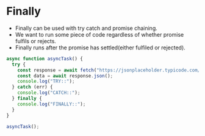# Finally

- Finally can be used with try catch and promise chaining.
- We want to run some piece of code regardless of whether promise fulfils or rejects.
- Finally runs after the promise has settled(either fulfiled or rejected).

``` javascript
async function asyncTask() {
  try {
    const response = await fetch("https://jsonplaceholder.typicode.com/posts");
    const data = await response.json();
    console.log("TRY::");
  } catch (err) {
    console.log("CATCH::");
  } finally {
    console.log("FINALLY::");
  }
}

asyncTask();
```
